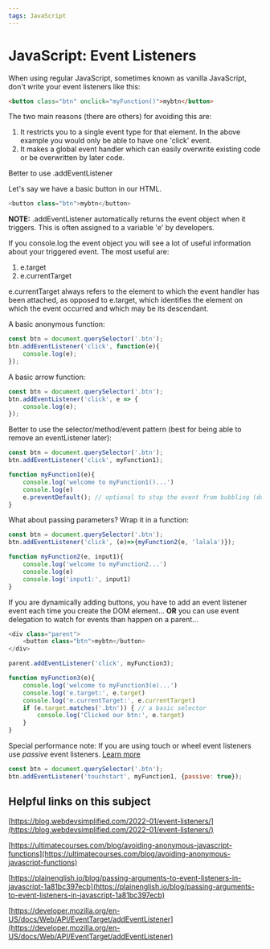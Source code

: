 ```yaml
---
tags: JavaScript
---
```


# JavaScript: Event Listeners

When using regular JavaScript, sometimes known as vanilla JavaScript, don't write your event listeners like this:

```html
<button class="btn" onclick="myFunction()">mybtn</button>
```

The two main reasons (there are others) for avoiding this are:

1. It restricts you to a single event type for that element.  In the above example you would only be able to have one 'click' event.
2. It makes a global event handler which can easily overwrite existing code or be overwritten by later code.

Better to use .addEventListener

Let's say we have a basic button in our HTML.

```js
<button class="btn">mybtn</button>
```

**NOTE:** .addEventListener automatically returns the event object when it triggers.  This is often assigned to a variable 'e' by developers.

If you console.log the event object you will see a lot of useful information about your triggered event.  The most useful are:

1. e.target
2. e.currentTarget

e.currentTarget always refers to the element to which the event handler has been attached, as opposed to e.target, which identifies the element on which the event occurred and which may be its descendant.

A basic anonymous function:

```js
const btn = document.querySelector('.btn');
btn.addEventListener('click', function(e){
    console.log(e);
});
```

A basic arrow function:

```js
const btn = document.querySelector('.btn');
btn.addEventListener('click', e => {
    console.log(e); 
});
```

Better to use the selector/method/event pattern (best for being able to remove an eventListener later):

```js
const btn = document.querySelector('.btn');
btn.addEventListener('click', myFunction1);

function myFunction1(e){
    console.log('welcome to myFunction1()...')
    console.log(e)
    e.preventDefault(); // optional to stop the event from bubbling (doesn't work if passive mode is activated... see below)
}
```

What about passing parameters?  Wrap it in a function:

```js
const btn = document.querySelector('.btn');
btn.addEventListener('click', (e)=>{myFunction2(e, 'lalala')});

function myFunction2(e, input1){
    console.log('welcome to myFunction2...')
    console.log(e)
    console.log('input1:', input1)
}
```

If you are dynamically adding buttons, you have to add an event listener event each time you create the DOM element... **OR** you can use event delegation to watch for events than happen on a parent...

```js
<div class="parent">
    <button class="btn">mybtn</button>
</div>

parent.addEventListener('click', myFunction3);

function myFunction3(e){
    console.log('welcome to myFunction3(e)...')
    console.log('e.target:', e.target)
    console.log('e.currentTarget:', e.currentTarget)
    if (e.target.matches('.btn')) { // a basic selector
        console.log('Clicked our btn:', e.target)
    }
}
```

Special performance note:  If you are using touch or wheel event listeners use *passive* event listeners.  [Learn more](https://developer.chrome.com/en/docs/lighthouse/best-practices/uses-passive-event-listeners/)

```js
const btn = document.querySelector('.btn');
btn.addEventListener('touchstart', myFunction1, {passive: true});
```

## Helpful links on this subject

[https://blog.webdevsimplified.com/2022-01/event-listeners/](https://blog.webdevsimplified.com/2022-01/event-listeners/)

[https://ultimatecourses.com/blog/avoiding-anonymous-javascript-functions](https://ultimatecourses.com/blog/avoiding-anonymous-javascript-functions)

[https://plainenglish.io/blog/passing-arguments-to-event-listeners-in-javascript-1a81bc397ecb](https://plainenglish.io/blog/passing-arguments-to-event-listeners-in-javascript-1a81bc397ecb)

[https://developer.mozilla.org/en-US/docs/Web/API/EventTarget/addEventListener](https://developer.mozilla.org/en-US/docs/Web/API/EventTarget/addEventListener)



